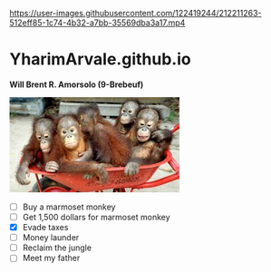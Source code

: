 


https://user-images.githubusercontent.com/122419244/212211263-512eff85-1c74-4b32-a7bb-35569dba3a17.mp4



# YharimArvale.github.io
**Will Brent R. Amorsolo (9-Brebeuf)**

![Baby Orangutans](man.jfif)

- [ ] Buy a marmoset monkey
- [ ] Get 1,500 dollars for marmoset monkey
- [x] Evade taxes
- [ ] Money launder
- [ ] Reclaim the jungle
- [ ] Meet my father
